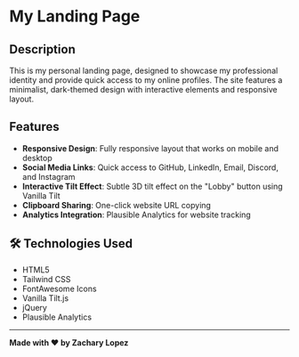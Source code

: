# My Landing Page

## Description

This is my personal landing page, designed to showcase my professional identity and provide quick access to my online profiles. The site features a minimalist, dark-themed design with interactive elements and responsive layout.

## Features

- **Responsive Design**: Fully responsive layout that works on mobile and desktop
- **Social Media Links**: Quick access to GitHub, LinkedIn, Email, Discord, and Instagram
- **Interactive Tilt Effect**: Subtle 3D tilt effect on the "Lobby" button using Vanilla Tilt
- **Clipboard Sharing**: One-click website URL copying
- **Analytics Integration**: Plausible Analytics for website tracking

## 🛠 Technologies Used

- HTML5
- Tailwind CSS
- FontAwesome Icons
- Vanilla Tilt.js
- jQuery
- Plausible Analytics

---

**Made with ❤️ by Zachary Lopez**